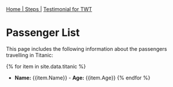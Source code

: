 <nav>
<a href="index.html"> Home   | </a>
<a href="Steps.html"> Steps  |</a>
<a href="testimonial.html"> Testimonial for TWT </a>
</nav>

# Passenger List

This page includes the following information about the passengers travelling in Titanic:

{% for item in site.data.titanic %}
- **Name:** {{item.Name}} - **Age:** {{item.Age}}
{% endfor %}
